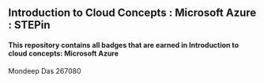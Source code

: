 ## Introduction to Cloud Concepts : Microsoft Azure : STEPin

#### This repository contains all badges that are earned in Introduction to cloud concepts: Microsoft Azure

Mondeep Das 267080
